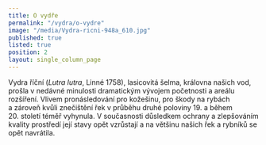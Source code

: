 ```yaml
---
title: O vydře
permalink: "/vydra/o-vydre"
image: "/media/Vydra-ricni-948a_610.jpg"
published: true
listed: true
position: 2
layout: single_column_page
---
```

Vydra říční (*Lutra lutra*, Linné 1758), lasicovitá šelma, královna
našich vod, prošla v nedávné minulosti dramatickým vývojem početnosti
a areálu rozšíření. Vlivem pronásledování pro kožešinu, pro škody na
rybách a zároveň kvůli znečištění řek v průběhu druhé poloviny
19. a během 20. století téměř vyhynula. V současnosti důsledkem ochrany
a zlepšováním kvality prostředí její stavy opět vzrůstají a na většinu
našich řek a rybníků se opět navrátila.
